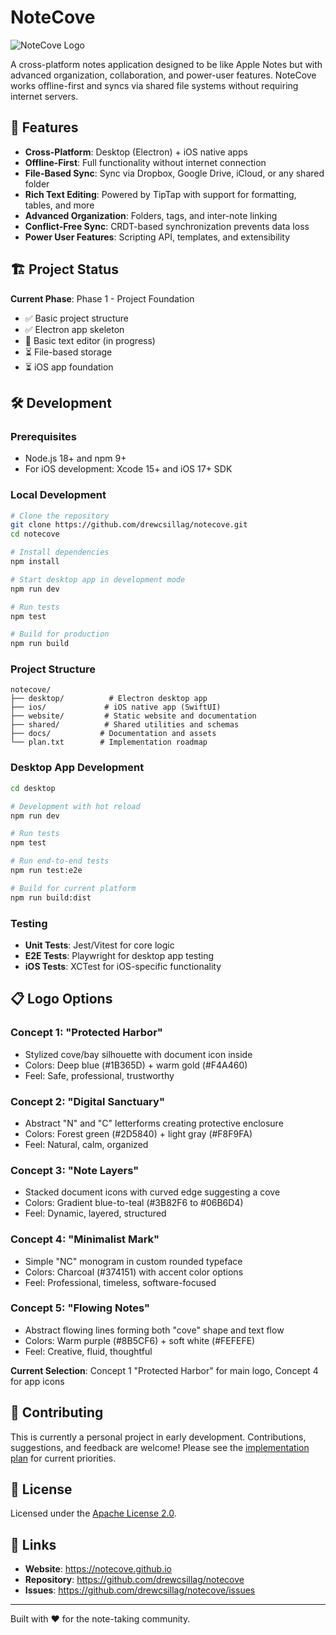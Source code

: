 # NoteCove

![NoteCove Logo](docs/assets/logo-banner.png)

A cross-platform notes application designed to be like Apple Notes but with advanced organization, collaboration, and power-user features. NoteCove works offline-first and syncs via shared file systems without requiring internet servers.

## 🚀 Features

- **Cross-Platform**: Desktop (Electron) + iOS native apps
- **Offline-First**: Full functionality without internet connection
- **File-Based Sync**: Sync via Dropbox, Google Drive, iCloud, or any shared folder
- **Rich Text Editing**: Powered by TipTap with support for formatting, tables, and more
- **Advanced Organization**: Folders, tags, and inter-note linking
- **Conflict-Free Sync**: CRDT-based synchronization prevents data loss
- **Power User Features**: Scripting API, templates, and extensibility

## 🏗️ Project Status

**Current Phase**: Phase 1 - Project Foundation
- ✅ Basic project structure
- ✅ Electron app skeleton
- 🚧 Basic text editor (in progress)
- ⏳ File-based storage
- ⏳ iOS app foundation

## 🛠️ Development

### Prerequisites

- Node.js 18+ and npm 9+
- For iOS development: Xcode 15+ and iOS 17+ SDK

### Local Development

```bash
# Clone the repository
git clone https://github.com/drewcsillag/notecove.git
cd notecove

# Install dependencies
npm install

# Start desktop app in development mode
npm run dev

# Run tests
npm test

# Build for production
npm run build
```

### Project Structure

```
notecove/
├── desktop/          # Electron desktop app
├── ios/             # iOS native app (SwiftUI)
├── website/         # Static website and documentation
├── shared/          # Shared utilities and schemas
├── docs/           # Documentation and assets
└── plan.txt        # Implementation roadmap
```

### Desktop App Development

```bash
cd desktop

# Development with hot reload
npm run dev

# Run tests
npm test

# Run end-to-end tests
npm run test:e2e

# Build for current platform
npm run build:dist
```

### Testing

- **Unit Tests**: Jest/Vitest for core logic
- **E2E Tests**: Playwright for desktop app testing
- **iOS Tests**: XCTest for iOS-specific functionality

## 📋 Logo Options

### Concept 1: "Protected Harbor"
- Stylized cove/bay silhouette with document icon inside
- Colors: Deep blue (#1B365D) + warm gold (#F4A460)
- Feel: Safe, professional, trustworthy

### Concept 2: "Digital Sanctuary"
- Abstract "N" and "C" letterforms creating protective enclosure
- Colors: Forest green (#2D5840) + light gray (#F8F9FA)
- Feel: Natural, calm, organized

### Concept 3: "Note Layers"
- Stacked document icons with curved edge suggesting a cove
- Colors: Gradient blue-to-teal (#3B82F6 to #06B6D4)
- Feel: Dynamic, layered, structured

### Concept 4: "Minimalist Mark"
- Simple "NC" monogram in custom rounded typeface
- Colors: Charcoal (#374151) with accent color options
- Feel: Professional, timeless, software-focused

### Concept 5: "Flowing Notes"
- Abstract flowing lines forming both "cove" shape and text flow
- Colors: Warm purple (#8B5CF6) + soft white (#FEFEFE)
- Feel: Creative, fluid, thoughtful

**Current Selection**: Concept 1 "Protected Harbor" for main logo, Concept 4 for app icons

## 🤝 Contributing

This is currently a personal project in early development. Contributions, suggestions, and feedback are welcome! Please see the [implementation plan](plan.txt) for current priorities.

## 📄 License

Licensed under the [Apache License 2.0](LICENSE).

## 🔗 Links

- **Website**: https://notecove.github.io
- **Repository**: https://github.com/drewcsillag/notecove
- **Issues**: https://github.com/drewcsillag/notecove/issues

---

Built with ❤️ for the note-taking community.